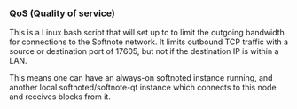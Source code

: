 ### QoS (Quality of service) ###

This is a Linux bash script that will set up tc to limit the outgoing bandwidth for connections to the Softnote network. It limits outbound TCP traffic with a source or destination port of 17605, but not if the destination IP is within a LAN.

This means one can have an always-on softnoted instance running, and another local softnoted/softnote-qt instance which connects to this node and receives blocks from it.
